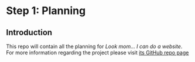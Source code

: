 Step 1: Planning
================

## Introduction

This repo will contain all the planning for *Look mom... I can do a website*. For more information regarding the project
please visit [its GitHub repo page](https://github.com/joburgphp/look-mom-i-can-do-a-website)
